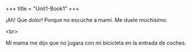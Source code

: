 +++
title = "Unit1-Book1"
+++

¡Ah\! Que dolor\! Porque no escuche a mami. Me duele muchísimo.  

\<br\>

Mi mama me dijo que no jugara con mi bicicleta en la entrada de coches.
